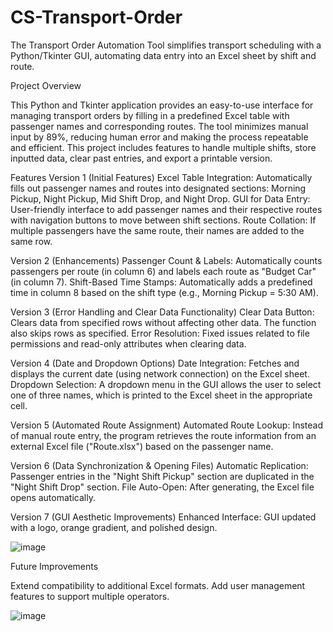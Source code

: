 # CS-Transport-Order
The Transport Order Automation Tool simplifies transport scheduling with a Python/Tkinter GUI, automating data entry into an Excel sheet by shift and route. 

Project Overview

This Python and Tkinter application provides an easy-to-use interface for managing transport orders by filling in a predefined Excel table with passenger names and corresponding routes. The tool minimizes manual input by 89%, reducing human error and making the process repeatable and efficient. This project includes features to handle multiple shifts, store inputted data, clear past entries, and export a printable version.

Features
Version 1 (Initial Features)
Excel Table Integration: Automatically fills out passenger names and routes into designated sections: Morning Pickup, Night Pickup, Mid Shift Drop, and Night Drop.
GUI for Data Entry: User-friendly interface to add passenger names and their respective routes with navigation buttons to move between shift sections.
Route Collation: If multiple passengers have the same route, their names are added to the same row.

Version 2 (Enhancements)
Passenger Count & Labels: Automatically counts passengers per route (in column 6) and labels each route as "Budget Car" (in column 7).
Shift-Based Time Stamps: Automatically adds a predefined time in column 8 based on the shift type (e.g., Morning Pickup = 5:30 AM).

Version 3 (Error Handling and Clear Data Functionality)
Clear Data Button: Clears data from specified rows without affecting other data. The function also skips rows as specified.
Error Resolution: Fixed issues related to file permissions and read-only attributes when clearing data.

Version 4 (Date and Dropdown Options)
Date Integration: Fetches and displays the current date (using network connection) on the Excel sheet.
Dropdown Selection: A dropdown menu in the GUI allows the user to select one of three names, which is printed to the Excel sheet in the appropriate cell.

Version 5 (Automated Route Assignment)
Automated Route Lookup: Instead of manual route entry, the program retrieves the route information from an external Excel file ("Route.xlsx") based on the passenger name.

Version 6 (Data Synchronization & Opening Files)
Automatic Replication: Passenger entries in the "Night Shift Pickup" section are duplicated in the "Night Shift Drop" section.
File Auto-Open: After generating, the Excel file opens automatically.

Version 7 (GUI Aesthetic Improvements)
Enhanced Interface: GUI updated with a logo, orange gradient, and polished design.

![image](https://github.com/user-attachments/assets/b1412c42-aaa3-46ed-882d-d9f0c4678db1)

Future Improvements

Extend compatibility to additional Excel formats.
Add user management features to support multiple operators.

![image](https://github.com/user-attachments/assets/92f849c3-a87e-4231-9234-955356a439fc)

